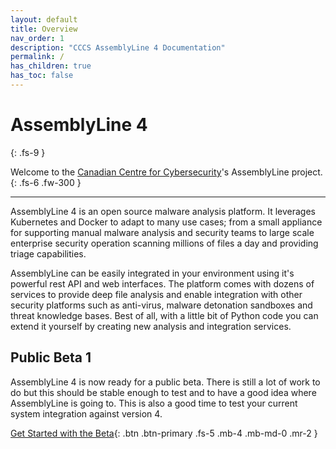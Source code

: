 ```yaml
---
layout: default
title: Overview
nav_order: 1
description: "CCCS AssemblyLine 4 Documentation"
permalink: /
has_children: true
has_toc: false
---
```


# AssemblyLine 4
{: .fs-9 }

Welcome to the [Canadian Centre for Cybersecurity](https://www.cyber.gc.ca/en)'s AssemblyLine project.
{: .fs-6 .fw-300 }

---

AssemblyLine 4 is an open source malware analysis platform. It leverages Kubernetes and Docker to adapt to many use cases; from a small appliance for supporting manual malware analysis and security teams to large scale enterprise security operation scanning millions of files a day and providing triage capabilities.

AssemblyLine can be easily integrated in your environment using it's powerful rest API and web interfaces. The platform comes with dozens of services to provide deep file analysis and enable integration with other security platforms such as anti-virus, malware detonation sandboxes and threat knowledge bases. Best of all, with a little bit of Python code you can extend it yourself by creating new analysis and integration services.

## Public Beta 1

AssemblyLine 4 is now ready for a public beta. There is still a lot of work to do but this should be stable enough to test and to have a good idea where AssemblyLine is going to. This is also a good time to test your current system integration against version 4. 


[Get Started with the Beta](./docs/public_beta.html){: .btn .btn-primary .fs-5 .mb-4 .mb-md-0 .mr-2 }

